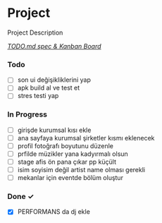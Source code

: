 # Project

Project Description

<em>[TODO.md spec & Kanban Board](https://bit.ly/3fCwKfM)</em>

### Todo

- [ ] son ui değişikliklerini yap  
- [ ] apk build al ve test et  
- [ ] stres testi yap  

### In Progress

- [ ] girişde kurumsal kısı ekle  
- [ ] ana sayfaya kurumsal şirketler kısmı eklenecek  
- [ ] profil fotoğrafı boyutunu düzenle  
- [ ] prfilde müzikler yana kadyırmalı olsun  
- [ ] stage afis ön pana çıkar pp küçült  
- [ ] isim soyisim değil artist name olması gerekli  
- [ ] mekanlar için eventde bölüm oluştur  

### Done ✓

- [x] PERFORMANS da dj ekle  

